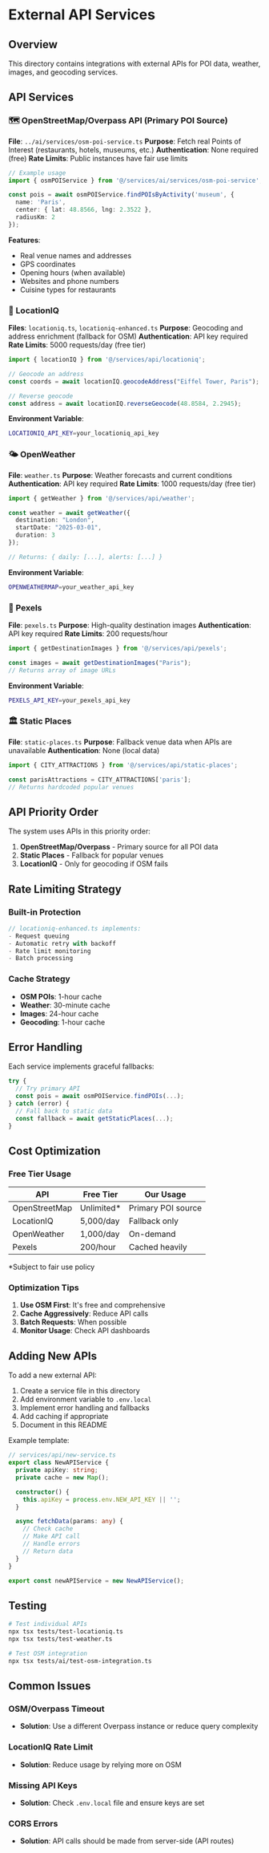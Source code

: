 # External API Services

## Overview

This directory contains integrations with external APIs for POI data, weather, images, and geocoding services.

## API Services

### 🗺️ OpenStreetMap/Overpass API (Primary POI Source)

**File**: `../ai/services/osm-poi-service.ts`
**Purpose**: Fetch real Points of Interest (restaurants, hotels, museums, etc.)
**Authentication**: None required (free)
**Rate Limits**: Public instances have fair use limits

```typescript
// Example usage
import { osmPOIService } from '@/services/ai/services/osm-poi-service';

const pois = await osmPOIService.findPOIsByActivity('museum', {
  name: 'Paris',
  center: { lat: 48.8566, lng: 2.3522 },
  radiusKm: 2
});
```

**Features**:
- Real venue names and addresses
- GPS coordinates
- Opening hours (when available)
- Websites and phone numbers
- Cuisine types for restaurants

### 📍 LocationIQ

**Files**: `locationiq.ts`, `locationiq-enhanced.ts`
**Purpose**: Geocoding and address enrichment (fallback for OSM)
**Authentication**: API key required
**Rate Limits**: 5000 requests/day (free tier)

```typescript
import { locationIQ } from '@/services/api/locationiq';

// Geocode an address
const coords = await locationIQ.geocodeAddress("Eiffel Tower, Paris");

// Reverse geocode
const address = await locationIQ.reverseGeocode(48.8584, 2.2945);
```

**Environment Variable**:
```bash
LOCATIONIQ_API_KEY=your_locationiq_api_key
```

### 🌤️ OpenWeather

**File**: `weather.ts`
**Purpose**: Weather forecasts and current conditions
**Authentication**: API key required
**Rate Limits**: 1000 requests/day (free tier)

```typescript
import { getWeather } from '@/services/api/weather';

const weather = await getWeather({
  destination: "London",
  startDate: "2025-03-01",
  duration: 3
});

// Returns: { daily: [...], alerts: [...] }
```

**Environment Variable**:
```bash
OPENWEATHERMAP=your_weather_api_key
```

### 📸 Pexels

**File**: `pexels.ts`
**Purpose**: High-quality destination images
**Authentication**: API key required
**Rate Limits**: 200 requests/hour

```typescript
import { getDestinationImages } from '@/services/api/pexels';

const images = await getDestinationImages("Paris");
// Returns array of image URLs
```

**Environment Variable**:
```bash
PEXELS_API_KEY=your_pexels_api_key
```

### 🏛️ Static Places

**File**: `static-places.ts`
**Purpose**: Fallback venue data when APIs are unavailable
**Authentication**: None (local data)

```typescript
import { CITY_ATTRACTIONS } from '@/services/api/static-places';

const parisAttractions = CITY_ATTRACTIONS['paris'];
// Returns hardcoded popular venues
```

## API Priority Order

The system uses APIs in this priority order:

1. **OpenStreetMap/Overpass** - Primary source for all POI data
2. **Static Places** - Fallback for popular venues
3. **LocationIQ** - Only for geocoding if OSM fails

## Rate Limiting Strategy

### Built-in Protection

```typescript
// locationiq-enhanced.ts implements:
- Request queuing
- Automatic retry with backoff
- Rate limit monitoring
- Batch processing
```

### Cache Strategy

- **OSM POIs**: 1-hour cache
- **Weather**: 30-minute cache
- **Images**: 24-hour cache
- **Geocoding**: 1-hour cache

## Error Handling

Each service implements graceful fallbacks:

```typescript
try {
  // Try primary API
  const pois = await osmPOIService.findPOIs(...);
} catch (error) {
  // Fall back to static data
  const fallback = await getStaticPlaces(...);
}
```

## Cost Optimization

### Free Tier Usage

| API | Free Tier | Our Usage |
|-----|-----------|-----------|
| OpenStreetMap | Unlimited* | Primary POI source |
| LocationIQ | 5,000/day | Fallback only |
| OpenWeather | 1,000/day | On-demand |
| Pexels | 200/hour | Cached heavily |

*Subject to fair use policy

### Optimization Tips

1. **Use OSM First**: It's free and comprehensive
2. **Cache Aggressively**: Reduce API calls
3. **Batch Requests**: When possible
4. **Monitor Usage**: Check API dashboards

## Adding New APIs

To add a new external API:

1. Create a service file in this directory
2. Add environment variable to `.env.local`
3. Implement error handling and fallbacks
4. Add caching if appropriate
5. Document in this README

Example template:

```typescript
// services/api/new-service.ts
export class NewAPIService {
  private apiKey: string;
  private cache = new Map();

  constructor() {
    this.apiKey = process.env.NEW_API_KEY || '';
  }

  async fetchData(params: any) {
    // Check cache
    // Make API call
    // Handle errors
    // Return data
  }
}

export const newAPIService = new NewAPIService();
```

## Testing

```bash
# Test individual APIs
npx tsx tests/test-locationiq.ts
npx tsx tests/test-weather.ts

# Test OSM integration
npx tsx tests/ai/test-osm-integration.ts
```

## Common Issues

### OSM/Overpass Timeout
- **Solution**: Use a different Overpass instance or reduce query complexity

### LocationIQ Rate Limit
- **Solution**: Reduce usage by relying more on OSM

### Missing API Keys
- **Solution**: Check `.env.local` file and ensure keys are set

### CORS Errors
- **Solution**: API calls should be made from server-side (API routes)